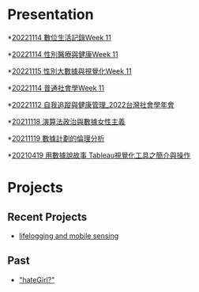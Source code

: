 # Presentation
*[20221114 數位生活記錄Week 11](https://docs.google.com/presentation/d/e/2PACX-1vSGkpMY0XCuclgfHuuxQ8tPVdxWUUR9f9FNimVWTzijYMkh1u1zAbFVjMVEnGR-aZ9yZuOEQbLznW7I/pub?start=false&loop=false&delayms=3000)

*[20221114 性別醫療與健康Week 11]()

*[20221115 性別大數據與視覺化Week 11]()

*[20221114 普通社會學Week 11](https://docs.google.com/presentation/d/e/2PACX-1vQqFXbzIbFTl7IRzRvjeblleTLhWEsfBaDa9hYtYPGGksw7b2LlisAOM3v_X-J5K5YfaLLzNwcbmrVX/pub?start=false&loop=false&delayms=3000)

*[20221112 自我追蹤與健康管理_2022台灣社會學年會]()

*[20211118 演算法政治與數據女性主義]()

*[20211119 數據計劃的倫理分析]()

*[20210419 用數據說故事 Tableau視覺化工具之簡介與操作]()


# Projects

## Recent Projects
* [lifelogging and mobile sensing]()

## Past
* ["hateGirl?"]()

